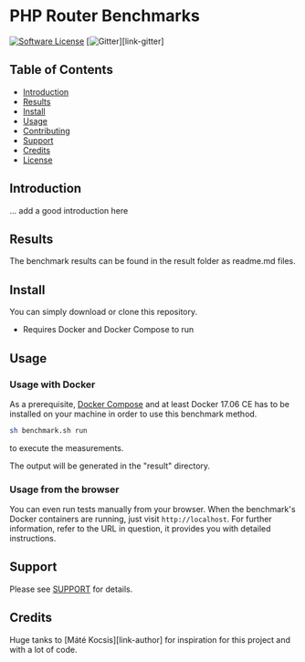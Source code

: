 # PHP Router Benchmarks

[![Software License][ico-license]](LICENSE)
[![Gitter][ico-gitter]][link-gitter]

## Table of Contents

* [Introduction](#introduction)
* [Results](#results)
* [Install](#install)
* [Usage](#usage)
* [Contributing](#contributing)
* [Support](#support)
* [Credits](#credits)
* [License](#license)

## Introduction

... add a good introduction here

## Results

The benchmark results can be found in the result folder as readme.md files.

## Install

You can simply download or clone this repository.
* Requires Docker and Docker Compose to run

## Usage

### Usage with Docker

As a prerequisite, [Docker Compose](https://www.docker.com/products/docker-compose) and at least Docker
17.06 CE has to be installed on your machine in order to use this benchmark method.

```bash
sh benchmark.sh run
```

to execute the measurements.

The output will be generated in the "result" directory.

### Usage from the browser

You can even run tests manually from your browser. When the benchmark's Docker containers are running, just visit
`http://localhost`. For further information, refer to the URL in question, it provides you with detailed instructions.

## Support

Please see [SUPPORT](SUPPORT.md) for details.

## Credits

Huge tanks to [Máté Kocsis][link-author] for inspiration for this project and with a lot of code.

[ico-license]: https://img.shields.io/badge/license-MIT-brightgreen.svg
[ico-gitter]: https://img.shields.io/packagist/dt/rammewerk/router


